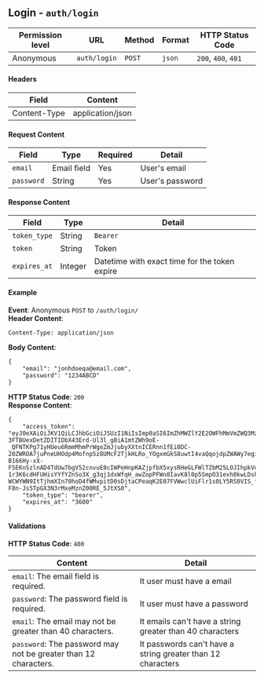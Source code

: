 ## Login - `auth/login`

| Permission level  |   URL| Method  | Format   |  HTTP Status Code |
|---|---|---|---|---|
|  Anonymous |  `auth/login`|   `POST`|  `json` |  `200`, `400`, `401` |

#### Headers
|  Field | Content  |
|---|---|
|  Content-Type | application/json  |

#### Request Content

|  Field |  Type |  Required |  Detail |
|---|---|---|---|
| `email`  | Email field  | Yes  |  User's email |
| `password`  |  String | Yes  |  User's password |


#### Response Content
|  Field | Type  |Detail   |
|---|---|---|
|  `token_type` | String  |  `Bearer` |
|  `token`|  String | Token |
|  `expires_at`|  Integer | Datetime with exact time for the token expire |

#### Example

**Event**: Anonymous `POST` to `/auth/login/`  
**Header Content**:
```
Content-Type: application/json
```
**Body Content**: 
```
{
	"email": "jonhdoeqa@email.com",
	"password": "1234ABCD"
}

```
**HTTP Status Code**: `200`  
**Response Content**:
```
{
	"access_token": "eyJ0eXAiOiJKV1QiLCJhbGciOiJSUzI1NiIsImp0aSI6ImZhMWZlY2E2OWFhMmVmZWQ3MzA4MmViNDk0NDMyOGEzNDEwMDEyYmIxOTQ1MDRlMTc2MDc5MWNjYjJkNWY3ZmFlNjllOGU5MzFhMjMzYmVjIn0.eyJhdWQiOiIxIiwianRpIjoiZmExZmVjYTY5YWEyZWZlZDczMDgyZWI0OTQ0MzI4YTM0MTAwMTJiYjE5NDUwNGUxNzYwNzkxY2NiMmQ1ZjdmYWU2OWU4ZTkzMWEyMzNiZWMiLCJpYXQiOjE1NTIyMjY0MjcsIm5iZiI6MTU1MjIyNjQyNywiZXhwIjoxNTgzODQ4ODI3LCJzdWIiOiIxIiwic2NvcGVzIjpbXX0.kRm4vXYuRHTmuGkMSCa1pqgnN1smKPKA6JR5PGwJxtZ7PCMQCLgf-3FTBUexDetZDITIDbX43Erd-Ul3l_gBiA1mtZWh9oE-_QFNTKPg71yHUeu6RmmMhmPrWgeZmJjubyXXtnICERnn1fEi0DC-20ZWROA7juPneUHOdp4Mofnp5z8UMcF2TjkHLRo_YOgxmGkS8uwtI4vaQqojdpZWAWy7egip5mgDglbxqmKjjuhn1GgkZsks-B166Hy-xX-F5EKnSzlnAD4TdUw7bgV52cnvuE8cIWPeHnpKAZjpfbX5xysRHeGLFWlTZbM25LOJIhpkVqFPYXy3R8S101MF-1r3K6cdHFUHisYYfYZnSo3X_g3qj1dxWfqH_awZopPFWn8IavK8l0p5SmpO31exh0kwLDsk-WCWYWN9ItTjhmXIn70hoD4fWMvpitD0sDjtaCPeaqK2E07FVWwclUiFlr1s0LY5RS0VIS_fCjaJysed9tgpOmjte5yhtKTD5xUAhwMghgVXfLqbYMX3hUfggW3ZtinUT_IKNKq8CkobW2GI5elRNtpOn0EMPLw5U63SxlBwXRn_WkyL4ihChEtu97V24p7LQOLMBpLkHDC1kIhnRDHPKDVajB11pk6MYlOGbHQeH0syg-F8n-Js5TpGX3N3rMxeMznZ00RE_5JtXS0",
    "token_type": "bearer",
    "expires_at": "3600"
}
```

#### Validations
**HTTP Status Code**: `400`  

| Content  | Detail  |
|---|---|
| `email`: The email field is required.  | It user must have a email |
| `password`: The password field is required.  | It user must have a password |
| `email`: The email may not be greater than 40 characters.| It emails can't have a string greater than 40 characters |
| `password`: The password may not be greater than 12 characters.| It passwords can't have a string greater than 12 characters |
